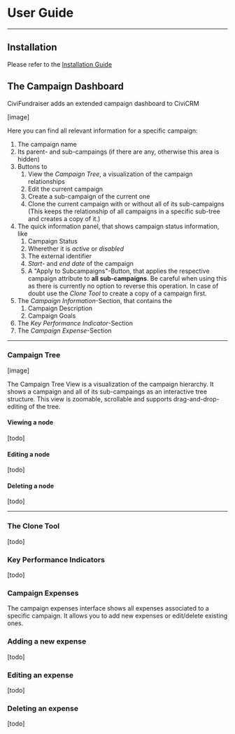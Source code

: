 # User Guide
---

## Installation
Please refer to the [Installation Guide](https://github.com/systopia/de.systopia.campaign/blob/master/README.md)

## The Campaign Dashboard
CiviFundraiser adds an extended campaign dashboard to CiviCRM

[image]

Here you can find all relevant information for a specific campaign:

1. The campaign name
2. Its parent- and sub-campaings (if there are any, otherwise this area is hidden)
3. Buttons to
    1. View the *Campaign Tree*, a visualization of the campaign relationships
    2. Edit the current campaign
    3. Create a sub-campaign of the current one
    4. Clone the current campaign with or without all of its sub-campaigns (This keeps the relationship of all campaigns in a specific sub-tree and creates a copy of it.)
4. The quick information panel, that shows campaign status information, like
   1. Campaign Status
   2. Wherether it is *active* or *disabled*
   3. The external identifier
   4. *Start-* and *end date* of the campaign
   5. A "Apply to Subcampaigns"-Button, that applies the respective campaign attribute to **all sub-campaigns**. Be careful when using this as there is currently no option to reverse this operation. In case of doubt use the *Clone Tool* to create a copy of a campaign first.
5. The *Campaign Information*-Section, that contains the
    1. Campaign Description
    2. Campaign Goals
6. The *Key Performance Indicator*-Section
7. The *Campaign Expense*-Section

---

### Campaign Tree
[image]

The Campaign Tree View is a visualization of the campaign hierarchy. It shows a campaign and all of its sub-campaings as an interactive tree structure. This view is zoomable, scrollable and supports drag-and-drop-editing of the tree.

#### Viewing a node
[todo]
#### Editing a node
[todo]
#### Deleting a node
[todo]

---

### The Clone Tool
[todo]
### Key Performance Indicators
[todo]
### Campaign Expenses
The campaign expenses interface shows all expenses associated to a specific campaign. It allows you to add new expenses or edit/delete existing ones.
### Adding a new expense
[todo]
### Editing an expense
[todo]
### Deleting an expense
[todo]
